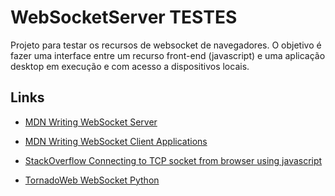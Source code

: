 # WebSocketServer TESTES

Projeto para testar os recursos de websocket de navegadores.
O objetivo é fazer uma interface entre um recurso front-end (javascript) e uma aplicação desktop em execução e com acesso a dispositivos locais.

## Links

* [MDN Writing WebSocket Server](https://developer.mozilla.org/en-US/docs/Web/API/WebSockets_API/Writing_WebSocket_server)

* [MDN Writing WebSocket Client Applications](https://developer.mozilla.org/en-US/docs/Web/API/WebSockets_API/Writing_WebSocket_client_applications)

* [StackOverflow Connecting to TCP socket from browser using javascript](https://stackoverflow.com/questions/12407778/connecting-to-tcp-socket-from-browser-using-javascript)

* [TornadoWeb WebSocket Python](http://www.tornadoweb.org/en/stable/websocket.html)